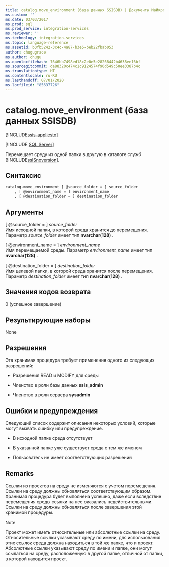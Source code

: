 ```yaml
---
title: catalog.move_environment (база данных SSISDB) | Документы Майкрософт
ms.custom: ''
ms.date: 03/03/2017
ms.prod: sql
ms.prod_service: integration-services
ms.reviewer: ''
ms.technology: integration-services
ms.topic: language-reference
ms.assetid: b3fb5242-3c4c-4a87-b3e5-beb22fbab053
author: chugugrace
ms.author: chugu
ms.openlocfilehash: 7646bb7498ed18c2e0e5e28268442b4638ee16bf
ms.sourcegitcommit: da88320c474c1c9124574f90d549c50ee3387b4c
ms.translationtype: HT
ms.contentlocale: ru-RU
ms.lasthandoff: 07/01/2020
ms.locfileid: "85637726"
---
```

# <a name="catalogmove_environment-ssisdb-database"></a>catalog.move_environment (база данных SSISDB)

[!INCLUDE[ssis-appliesto](../../includes/ssis-appliesto-ssvrpluslinux-asdb-asdw-xxx.md)]


[!INCLUDE [SQL Server](../../includes/applies-to-version/sqlserver.md)]

  Перемещает среду из одной папки в другую в каталоге служб [!INCLUDE[ssISnoversion](../../includes/ssisnoversion-md.md)].  
  
## <a name="syntax"></a>Синтаксис  
  
```sql  
catalog.move_environment [ @source_folder = ] source_folder  
    , [ @environment_name = ] environment_name  
    , [ @destination_folder = ] destination_folder  
```  
  
## <a name="arguments"></a>Аргументы  
 [ @source_folder = ] *source_folder*  
 Имя исходной папки, в которой среда хранится до перемещения. Параметр *source_folder* имеет тип **nvarchar(128)** .  
  
 [ @environment_name = ] *environment_name*  
 Имя перемещаемой среды. Параметр *environment_name* имеет тип **nvarchar(128)** .  
  
 [ @destination_folder = ] *destination_folder*  
 Имя целевой папки, в которой среда хранится после перемещения. Параметр *destination_folder* имеет тип **nvarchar(128)** .  
  
## <a name="return-code-value"></a>Значения кодов возврата  
 0 (успешное завершение)  
  
## <a name="result-sets"></a>Результирующие наборы  
 None  
  
## <a name="permissions"></a>Разрешения  
 Эта хранимая процедура требует применения одного из следующих разрешений:  
  
-   Разрешения READ и MODIFY для среды  
  
-   Членство в роли базы данных **ssis_admin**  
  
-   Членство в роли сервера **sysadmin**  
  
## <a name="errors-and-warnings"></a>Ошибки и предупреждения  
 Следующий список содержит описания некоторых условий, которые могут вызвать ошибку или предупреждение.  
  
-   В исходной папке среда отсутствует  
  
-   В указанной папке уже существует среда с тем же именем  
  
-   Пользователь не имеет соответствующих разрешений  
  
## <a name="remarks"></a>Remarks  
 Ссылки из проектов на среду не изменяются с учетом перемещения. Ссылки на среду должны обновляться соответствующим образом. Хранимая процедура будет выполнена успешно, даже если вследствие перемещения среды ссылки на нее оказались недействительными. Ссылки на среду должны обновляться после завершения этой хранимой процедуры.  
  
> [!NOTE]  
>  Проект может иметь относительные или абсолютные ссылки на среду. Относительные ссылки указывают среду по имени, для использования этих ссылок среда должна находиться в той же папке, что и проект. Абсолютные ссылки указывают среду по имени и папке, они могут ссылаться на среду, расположенную в другой папке, отличной от папки, в которой находится проект.  
  
  
